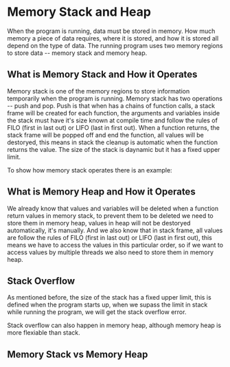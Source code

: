# Memory Stack and Heap

When the program is running, data must be stored in memory. How much memory a piece of data requires, where it is stored, and how it is stored all depend on the type of data. The running program uses two memory regions to store data -- memory stack and memory heap.

## What is Memory Stack and How it Operates

Memory stack is one of the memory regions to store information temporarily when the program is running. Memory stack has two operations -- push and pop. Push is that when has a chains of function calls, a stack frame will be created for each function, the arguments and variables inside the stack must have it's size known at compile time and follow the rules of FILO (first in last out) or LIFO (last in first out). When a function returns, the stack frame will be popped off and end the function, all values will be destoryed, this means in stack the cleanup is automatic when the function returns the value. The size of the stack is daynamic but it has a fixed upper limit.

To show how memory stack operates there is an example: 


## What is Memory Heap and How it Operates

We already know that values and variables will be deleted when a function return values in memory stack, to prevent them to be deleted we need to store them in memory heap, values in heap will not be destoryed automatically, it's manually. And we also know that in stack frame, all values are follow the rules of FILO (first in last out) or LIFO (last in first out), this means we have to access the values in this particular order, so if we want to access values by multiple threads we also need to store them in memory heap.

## Stack Overflow

As mentioned before, the size of the stack has a fixed upper limit, this is defined when the program starts up, when we supass the limit in stack while running the program, we will get the stack overflow error.

Stack overflow can also happen in memory heap, although memory heap is more flexiable than stack.

## Memory Stack vs Memory Heap


